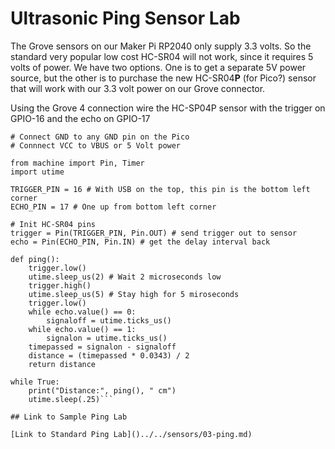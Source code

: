 # Ultrasonic Ping Sensor Lab

The Grove sensors on our Maker Pi RP2040 only supply 3.3 volts.  So the standard very popular low cost HC-SR04 will not work, since it requires 5 volts of power.  We have two options.  One is to get a separate 5V power source, but the other is to purchase the new HC-SR04**P** (for Pico?) sensor that will work with our 3.3 volt power on our Grove connector.

Using the Grove 4 connection wire the HC-SP04P sensor with the trigger on GPIO-16 and the echo on GPIO-17

```# Sample code to test HC-SR04 Ultrasonice Ping Sensor
# Connect GND to any GND pin on the Pico
# Connnect VCC to VBUS or 5 Volt power

from machine import Pin, Timer
import utime

TRIGGER_PIN = 16 # With USB on the top, this pin is the bottom left corner
ECHO_PIN = 17 # One up from bottom left corner

# Init HC-SR04 pins
trigger = Pin(TRIGGER_PIN, Pin.OUT) # send trigger out to sensor
echo = Pin(ECHO_PIN, Pin.IN) # get the delay interval back

def ping():
    trigger.low()
    utime.sleep_us(2) # Wait 2 microseconds low
    trigger.high()
    utime.sleep_us(5) # Stay high for 5 miroseconds
    trigger.low()
    while echo.value() == 0:
        signaloff = utime.ticks_us()
    while echo.value() == 1:
        signalon = utime.ticks_us()
    timepassed = signalon - signaloff
    distance = (timepassed * 0.0343) / 2
    return distance

while True:
    print("Distance:", ping(), " cm")
    utime.sleep(.25)```

## Link to Sample Ping Lab

[Link to Standard Ping Lab]()../../sensors/03-ping.md)
